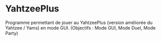 # YahtzeePlus
Programme permettant de jouer au YahtzeePlus (version améliorée du Yahtzee / Yams) en mode GUI. (Objectifs : Mode GUI, Mode Duel, Mode Party)
